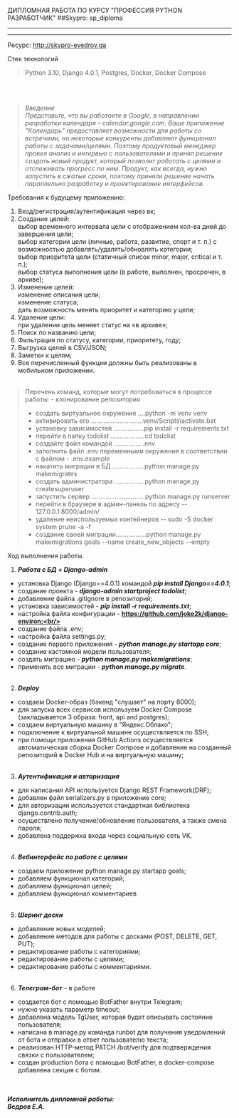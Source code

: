 ДИПЛОМНАЯ РАБОТА ПО КУРСУ "ПРОФЕССИЯ PYTHON РАЗРАБОТЧИК"
##Skypro: sp_diploma
***
***

Ресурс: http://skypro-evedrov.ga

Cтек технологий
>Python 3.10, Django 4.0.1, Postgres, Docker, Docker Compose

<br/><br/>
>*Введение<br/>
Представьте, что вы работаете в Google, в направлении разработки календаря – calendar.google.com.
Ваше приложение "Календарь" предоставляет возможности для работы со встречами, но некоторые конкуренты добавляют
функционал работы с задачами/целями. Поэтому продуктовый менеджер провел анализ и интервью с пользователями и принял
решение создать новый продукт, который позволит работать с целями и отслеживать прогресс по ним.
Продукт, как всегда, нужно запустить в сжатые сроки, поэтому приняли решение начать параллельно разработку
и проектирование интерфейсов.*


Требования к будущему приложению:
1. Вход/регистрация/аутентификация через вк; 
2. Создание целей:<br/>
выбор временного интервала цели с отображением кол-ва дней до завершения цели;<br/> 
выбор категории цели (личные, работа, развитие, спорт и т. п.) с возможностью добавлять/удалять/обновлять категории;<br/> 
выбор приоритета цели (статичный список minor, major, critical и т. п.); <br/>
выбор статуса выполнения цели (в работе, выполнен, просрочен, в архиве);<br/>
3. Изменение целей:<br/> 
изменение описания цели;<br/>
изменение статуса; <br/>
дать возможность менять приоритет и категорию у цели;
4. Удаление цели:<br/>
при удалении цель меняет статус на «в архиве»;<br/>
5. Поиск по названию цели;<br/>
6. Фильтрация по статусу, категории, приоритету, году;<br/> 
7. Выгрузка целей в CSV/JSON;<br/>
8. Заметки к целям;<br/>
9. Все перечисленный функции должны быть реализованы в мобильном приложении.<br/><br/>

>Перечень команд, которые могут потребоваться в процессе работы: - клонирование репозитория
>- создать виртуальное окружение ....python -m venv venv
>- активировать его .............................venv/Scripts\activate.bat
>- установку зависимостей .................pip install -r requirements.txt
>- перейти в папку todolist ...................cd todolist
>- cоздайте файл командой ............... .env
>- заполнить файл .env переменными окружения в соответствии с файлом - .env.example
>- накатить миграции в БД ..................python manage.py makemigrates
>- создать администратора .................python manage.py createsuperuser
>- запустить сервер ..............................python manage.py runserver
>- перейти в браузере в админ-панель по адресу -- 127.0.0.1:8000/admin/
>- удаление неиспользуемых контейнеров -- sudo -S docker system prune -a -f
>- создание своей миграции.................python manage.py makemigrations goals --name create_new_objects --empty


Ход выполнения работы.
1. ***Работа с БД + Django-admin***<br/>
- установка Django (Django==4.0.1) командой  _**pip install Django==4.0.1**_;<br/>
- создание проекта - _**django-admin startproject todolist**_;<br/>
- добавление файла .gitignore в репозиторий;<br/>
- установка зависимостей - _**pip install -r requirements.txt**_;<br/>
- настройка файла конфигурации - **https://github.com/joke2k/django-environ;<br/>**
- создание файла .env;<br/>
- настройка файла settings.py;<br/>
- создание первого приложения - _**python manage.py startapp core**_;<br/>
- создание кастомной модели пользователя;<br/>
- создать миграцию - _**python manage.py makemigrations**_;<br/> 
- применить все миграции - _**python manage.py migrate**_.<br/><br/>

2. ***Deploy***
- создаем Docker-образ (бэкенд "слушает" на порту 8000);<br/>
- для запуска всех сервисов используем Docker Compose (закладывается 3 образа: front, api and postgres);<br/>
- создаем виртуальную машину в "Яндекс.Облако";<br/>
- подключение к виртуальной машине осуществляется по SSH;
- при помощи приложения GitHub Actions осуществляется автоматическая сборка Docker Compose и добавление на созданный
репозиторий в Docker Hub и на виртуальную машину;<br/><br/>
3. ***Аутентификация и авторизация***<br/>
- для написания API используется Django REST Framework(DRF);<br/>
- добавлен файл serializers.py в приложение core;<br/>
- для авторизации используется стандартная библиотека django.contrib.auth;<br/>
- осуществлено получение/обновление пользователя, а также смена пароля;<br/>
- добавлена поддержка входа через социальную сеть VK.<br/><br/>
4. ***Вебинтерфейс по работе с целями***<br/>
- создаем приложение python manage.py startapp goals;<br/>
- добавляем функционал категорий;<br/>
- добавляем функционал целей;<br/>
- добавляем функционал комментариев<br/><br/>
5. ***Шеринг доски***
- добавление новых моделей;<br/>
- добавление методов для работы с досками (POST, DELETE, GET, PUT);<br/>
- редактирование работы с категориями;<br/>
- редактирование работы с целями;<br/>
- редактирование работы с комментариями.<br/><br/>


6. ***Телеграм-бот*** - в работе
- создается бот с помощью BotFather внутри Telegram;
- нужно указать параметр timeout;
- добавлена модель TgUser, которая будет описывать состояние пользователя;
- написана в manage.py команда runbot для получения уведомлений от бота и отправки в ответ пользователю текста;
- реализован HTTP-метод PATCH /bot/verify для подтверждения связки с пользователем;
- создан production бота с помощью BotFather, в docker-compose добавлена секция с ботом.

<br/><br/>***Исполнитель дипломной работы:***<br/>
***Ведров Е.А.***

